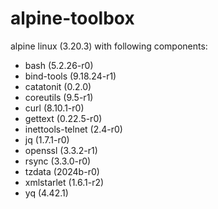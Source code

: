 # alpine-toolbox

alpine linux (3.20.3) with following components:

- bash (5.2.26-r0)
- bind-tools (9.18.24-r1)
- catatonit (0.2.0)
- coreutils (9.5-r1)
- curl (8.10.1-r0)
- gettext (0.22.5-r0)
- inettools-telnet (2.4-r0)
- jq (1.7.1-r0)
- openssl (3.3.2-r1)
- rsync (3.3.0-r0)
- tzdata (2024b-r0)
- xmlstarlet (1.6.1-r2)
- yq (4.42.1)
